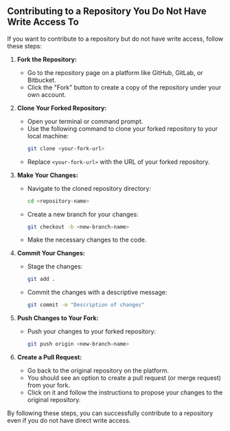 ## Contributing to a Repository You Do Not Have Write Access To

If you want to contribute to a repository but do not have write access, follow these steps:

1. **Fork the Repository:**
   - Go to the repository page on a platform like GitHub, GitLab, or Bitbucket.
   - Click the "Fork" button to create a copy of the repository under your own account.

2. **Clone Your Forked Repository:**
   - Open your terminal or command prompt.
   - Use the following command to clone your forked repository to your local machine:
     ```bash
     git clone <your-fork-url>
     ```
   - Replace `<your-fork-url>` with the URL of your forked repository.

3. **Make Your Changes:**
   - Navigate to the cloned repository directory:
     ```bash
     cd <repository-name>
     ```
   - Create a new branch for your changes:
     ```bash
     git checkout -b <new-branch-name>
     ```
   - Make the necessary changes to the code.

4. **Commit Your Changes:**
   - Stage the changes:
     ```bash
     git add .
     ```
   - Commit the changes with a descriptive message:
     ```bash
     git commit -m "Description of changes"
     ```

5. **Push Changes to Your Fork:**
   - Push your changes to your forked repository:
     ```bash
     git push origin <new-branch-name>
     ```

6. **Create a Pull Request:**
   - Go back to the original repository on the platform.
   - You should see an option to create a pull request (or merge request) from your fork.
   - Click on it and follow the instructions to propose your changes to the original repository.

By following these steps, you can successfully contribute to a repository even if you do not have direct write access.
